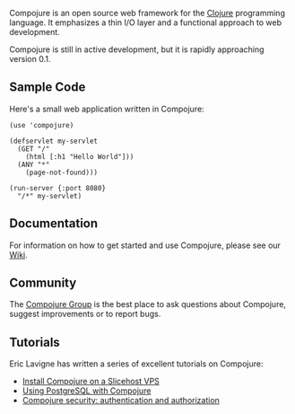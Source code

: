 Compojure is an open source web framework for the [Clojure](http://clojure.org)
programming language. It emphasizes a thin I/O layer and a functional approach
to web development.

Compojure is still in active development, but it is rapidly approaching version
0.1.

Sample Code
-----------

Here's a small web application written in Compojure:

    (use 'compojure)

    (defservlet my-servlet
      (GET "/"
        (html [:h1 "Hello World"]))
      (ANY "*"
        (page-not-found)))

    (run-server {:port 8080}
      "/*" my-servlet)

Documentation
-------------

For information on how to get started and use Compojure, please see our
[Wiki](http://en.wikibooks.org/wiki/Compojure).

Community
---------

The [Compojure Group](http://groups.google.com/group/compojure) is the best place
to ask questions about Compojure, suggest improvements or to report bugs.

Tutorials
---------

Eric Lavigne has written a series of excellent tutorials on Compojure:

* [Install Compojure on a Slicehost VPS](http://ericlavigne.wordpress.com/2008/12/18/compojure-on-a-slicehost-vps/)
* [Using PostgreSQL with Compojure](http://ericlavigne.wordpress.com/2008/12/28/using-postgresql-with-compojure/)
* [Compojure security: authentication and authorization](http://ericlavigne.wordpress.com/2009/01/04/compojure-security-authentication-and-authorization/)
